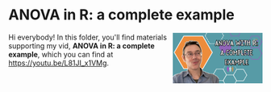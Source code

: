 # ANOVA in R: a complete example
[<img src="anova thumb new.png" align="right" height="100" />](<https://youtu.be/L81JI_x1VMg>)

Hi everybody! In this folder, you'll find materials supporting my vid, **ANOVA in R: a complete example**, which you can find at <https://youtu.be/L81JI_x1VMg>. 


